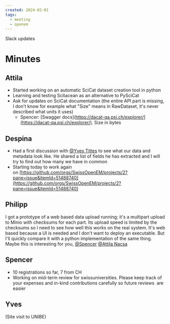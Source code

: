 ```yaml
---
created: 2024-02-01
tags:
  - meeting
  - openem
---
```

Slack updates
# Minutes

## Attila
- Started working on an automatic SciCat dataset creation tool in python
- Learning and testing Scitacean as an alternative to PySciCat
- Ask for updates on SciCat documentation (the entire API part is missing, I don't know for example what "Size" means in RawDataset, it's never described what units it uses)
    - Spencer: [Swagger docs](https://dacat-qa.psi.ch/explorer/](https://dacat-qa.psi.ch/explorer/). Size in bytes
## Despina
- Had a first discussion with [@Yves Tittes](https://openem.slack.com/team/U06B4UPTJQZ) to see what our data and metadata look like. He shared a list of fields he has extracted and I will try to find out how many we have in common
- Starting today to work again on [https://github.com/orgs/SwissOpenEM/projects/2?pane=issue&itemId=51488740](https://github.com/orgs/SwissOpenEM/projects/2?pane=issue&itemId=51488740)
## Philipp
I got a prototype of a web based data upload running; it's a multipart upload to Minio with checksums for each part. Its upload speed is limited by the checksums so I need to see how well this works on the real system. It's web based because a UI is needed and I don't want to deploy an executable. But I'll quickly compare it with a python implementation of the same thing. Maybe this is interesting for you, [@Spencer](https://openem.slack.com/team/U04R5ME9DFH) [@Attila Nacsa](https://openem.slack.com/team/U06EKG68LHW)
## Spencer
- 10 registrations so far, 7 from CH
- Working on mid-term review for swissuniversities. Please keep track of your expenses and in-kind contributions carefully so future reviews  are easier
## Yves
(Site visit to UNIBE)

